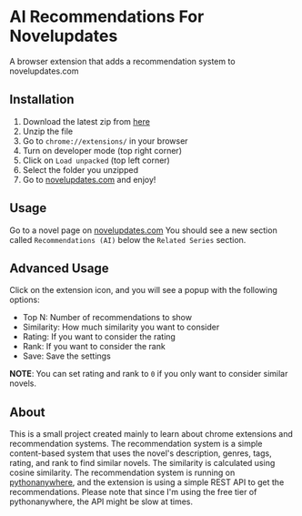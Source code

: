# AI Recommendations For Novelupdates

A browser extension that adds a recommendation system to novelupdates.com

## Installation

1. Download the latest zip from [here](https://github.com/shhossain/novelupdates-recommender/archive/refs/heads/main.zip)
2. Unzip the file
3. Go to `chrome://extensions/` in your browser
4. Turn on developer mode (top right corner)
5. Click on `Load unpacked` (top left corner)
6. Select the folder you unzipped
7. Go to [novelupdates.com](https://www.novelupdates.com/series/lord-of-the-mysteries/) and enjoy!

## Usage

Go to a novel page on [novelupdates.com](https://www.novelupdates.com/series/lord-of-the-mysteries/)
You should see a new section called `Recommendations (AI)` below the `Related Series` section.

## Advanced Usage

Click on the extension icon, and you will see a popup with the following options:

- Top N: Number of recommendations to show
- Similarity: How much similarity you want to consider
- Rating: If you want to consider the rating
- Rank: If you want to consider the rank
- Save: Save the settings

**NOTE**: You can set rating and rank to `0` if you only want to consider similar novels.

## About

This is a small project created mainly to learn about chrome extensions and recommendation systems. The recommendation system is a simple content-based system that uses the novel's description, genres, tags, rating, and rank to find similar novels. The similarity is calculated using cosine similarity. The recommendation system is running on [pythonanywhere](https://www.pythonanywhere.com/), and the extension is using a simple REST API to get the recommendations. Please note that since I'm using the free tier of pythonanywhere, the API might be slow at times.
